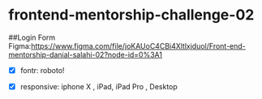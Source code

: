 # frontend-mentorship-challenge-02
##Login Form
Figma:https://www.figma.com/file/joKAUoC4CBi4Xltlxjduol/Front-end-mentorship-danial-salahi-02?node-id=0%3A1
- [x] fontr: roboto!
- [x] responsive: iphone X , iPad, iPad Pro , Desktop

 
